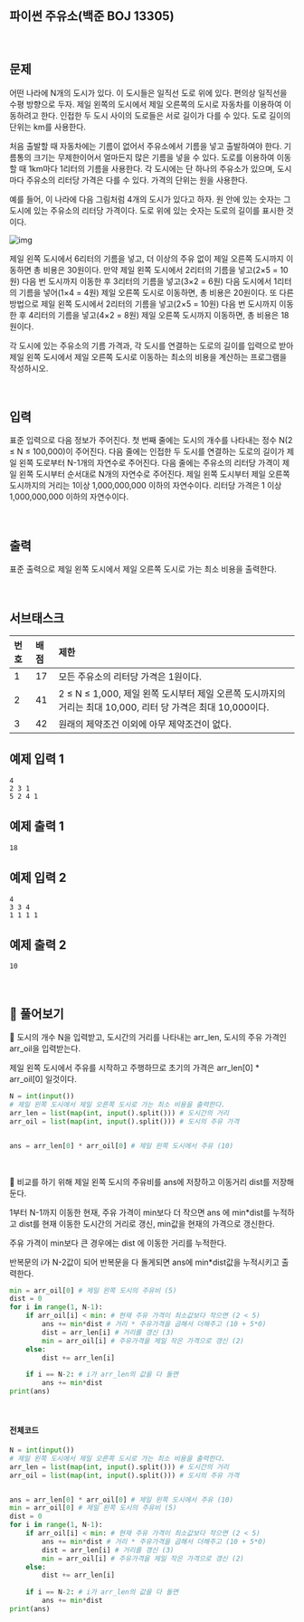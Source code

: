 ## 파이썬 주유소(백준 BOJ 13305)

<br>

## 문제

어떤 나라에 N개의 도시가 있다. 이 도시들은 일직선 도로 위에 있다. 편의상 일직선을 수평 방향으로 두자. 제일 왼쪽의 도시에서 제일 오른쪽의 도시로 자동차를 이용하여 이동하려고 한다. 인접한 두 도시 사이의 도로들은 서로 길이가 다를 수 있다. 도로 길이의 단위는 km를 사용한다.

처음 출발할 때 자동차에는 기름이 없어서 주유소에서 기름을 넣고 출발하여야 한다. 기름통의 크기는 무제한이어서 얼마든지 많은 기름을 넣을 수 있다. 도로를 이용하여 이동할 때 1km마다 1리터의 기름을 사용한다. 각 도시에는 단 하나의 주유소가 있으며, 도시 마다 주유소의 리터당 가격은 다를 수 있다. 가격의 단위는 원을 사용한다.

예를 들어, 이 나라에 다음 그림처럼 4개의 도시가 있다고 하자. 원 안에 있는 숫자는 그 도시에 있는 주유소의 리터당 가격이다. 도로 위에 있는 숫자는 도로의 길이를 표시한 것이다. 

![img](https://onlinejudgeimages.s3-ap-northeast-1.amazonaws.com/problem/13305/1.png)

제일 왼쪽 도시에서 6리터의 기름을 넣고, 더 이상의 주유 없이 제일 오른쪽 도시까지 이동하면 총 비용은 30원이다. 만약 제일 왼쪽 도시에서 2리터의 기름을 넣고(2×5 = 10원) 다음 번 도시까지 이동한 후 3리터의 기름을 넣고(3×2 = 6원) 다음 도시에서 1리터의 기름을 넣어(1×4 = 4원) 제일 오른쪽 도시로 이동하면, 총 비용은 20원이다. 또 다른 방법으로 제일 왼쪽 도시에서 2리터의 기름을 넣고(2×5 = 10원) 다음 번 도시까지 이동한 후 4리터의 기름을 넣고(4×2 = 8원) 제일 오른쪽 도시까지 이동하면, 총 비용은 18원이다.

각 도시에 있는 주유소의 기름 가격과, 각 도시를 연결하는 도로의 길이를 입력으로 받아 제일 왼쪽 도시에서 제일 오른쪽 도시로 이동하는 최소의 비용을 계산하는 프로그램을 작성하시오.

<br>

## 입력

표준 입력으로 다음 정보가 주어진다. 첫 번째 줄에는 도시의 개수를 나타내는 정수 N(2 ≤ N ≤ 100,000)이 주어진다. 다음 줄에는 인접한 두 도시를 연결하는 도로의 길이가 제일 왼쪽 도로부터 N-1개의 자연수로 주어진다. 다음 줄에는 주유소의 리터당 가격이 제일 왼쪽 도시부터 순서대로 N개의 자연수로 주어진다. 제일 왼쪽 도시부터 제일 오른쪽 도시까지의 거리는 1이상 1,000,000,000 이하의 자연수이다. 리터당 가격은 1 이상 1,000,000,000 이하의 자연수이다. 

<br>

## 출력

표준 출력으로 제일 왼쪽 도시에서 제일 오른쪽 도시로 가는 최소 비용을 출력한다. 

<br>

## 서브태스크

| 번호 | 배점 | 제한                                                         |
| :--- | :--- | :----------------------------------------------------------- |
| 1    | 17   | 모든 주유소의 리터당 가격은 1원이다.                         |
| 2    | 41   | 2 ≤ N ≤ 1,000, 제일 왼쪽 도시부터 제일 오른쪽 도시까지의 거리는 최대 10,000, 리터 당 가격은 최대 10,000이다. |
| 3    | 42   | 원래의 제약조건 이외에 아무 제약조건이 없다.                 |

## 예제 입력 1 

```
4
2 3 1
5 2 4 1
```

## 예제 출력 1

```
18
```

## 예제 입력 2 

```
4
3 3 4
1 1 1 1
```

## 예제 출력 2 

```
10
```

<br>

## 📝 풀어보기

📌 도시의 개수 N을 입력받고, 도시간의 거리를 나타내는 arr_len, 도시의 주유 가격인 arr_oil을 입력받는다.

제일 왼쪽 도시에서 주유를 시작하고 주행하므로 초기의 가격은 arr_len[0] * arr_oil[0] 일것이다.

``` python
N = int(input())
# 제일 왼쪽 도시에서 제일 오른쪽 도시로 가는 최소 비용을 출력한다. 
arr_len = list(map(int, input().split())) # 도시간의 거리
arr_oil = list(map(int, input().split())) # 도시의 주유 가격


ans = arr_len[0] * arr_oil[0] # 제일 왼쪽 도시에서 주유 (10)
```

<br>

📌 비교를 하기 위해 제일 왼쪽 도시의 주유비를 ans에 저장하고 이동거리 dist를 저장해둔다.

1부터 N-1까지 이동한 현재, 주유 가격이 min보다 더 작으면 ans 에 min*dist를 누적하고 dist를 현재 이동한 도시간의 거리로 갱신, min값을 현재의 가격으로 갱신한다.

주유 가격이 min보다 큰 경우에는 dist 에 이동한 거리를 누적한다. 

반복문의 i가 N-2값이 되어 반복문을 다 돌게되면 ans에 min*dist값을 누적시키고 출력한다.

``` python
min = arr_oil[0] # 제일 왼쪽 도시의 주유비 (5)
dist = 0 
for i in range(1, N-1):
    if arr_oil[i] < min: # 현재 주유 가격이 최소값보다 작으면 (2 < 5)
        ans += min*dist # 거리 * 주유가격을 곱해서 더해주고 (10 + 5*0) 
        dist = arr_len[i] # 거리를 갱신 (3)
        min = arr_oil[i] # 주유가격을 제일 작은 가격으로 갱신 (2)
    else:
        dist += arr_len[i]
    
    if i == N-2: # i가 arr_len의 값을 다 돌면
        ans += min*dist
print(ans)
```

<br>

#### 전체코드

``` python
N = int(input())
# 제일 왼쪽 도시에서 제일 오른쪽 도시로 가는 최소 비용을 출력한다. 
arr_len = list(map(int, input().split())) # 도시간의 거리
arr_oil = list(map(int, input().split())) # 도시의 주유 가격


ans = arr_len[0] * arr_oil[0] # 제일 왼쪽 도시에서 주유 (10)
min = arr_oil[0] # 제일 왼쪽 도시의 주유비 (5)
dist = 0 
for i in range(1, N-1):
    if arr_oil[i] < min: # 현재 주유 가격이 최소값보다 작으면 (2 < 5)
        ans += min*dist # 거리 * 주유가격을 곱해서 더해주고 (10 + 5*0) 
        dist = arr_len[i] # 거리를 갱신 (3)
        min = arr_oil[i] # 주유가격을 제일 작은 가격으로 갱신 (2)
    else:
        dist += arr_len[i]
    
    if i == N-2: # i가 arr_len의 값을 다 돌면
        ans += min*dist
print(ans)
```

